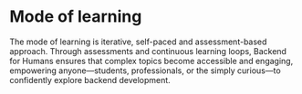 # Mode of learning

The mode of learning is iterative, self-paced and assessment-based approach.
Through assessments and continuous learning loops, Backend for Humans ensures
that complex topics become accessible and engaging, empowering anyone—students,
professionals, or the simply curious—to confidently explore backend development.
